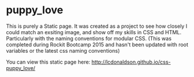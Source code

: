 # puppy_love

This is purely a Static page. It was created as a project to see how closely I could match an exsiting image, and show off my skills in CSS and HTML. Particularly with the naming conventions for modular CSS. (This was completed during Rockit Bootcamp 2015 and hasn't been updated with root variables or the latest css naming conventions)

You can view this static page here: http://lcdonaldson.github.io/css-puppy_love/
